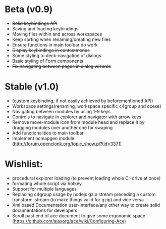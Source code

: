 # Beta (v0.9)
- ~~Solid keybindings API~~
- Saving and loading keybindings
- Moving files within and across workspaces
- Keep sorting when renaming/creating new files
- Ensure functions in main toolbar do work
- ~~Display keybindings in contextmenus~~
- Some styling to deck-navigation of dialogs
- Basic styling of Form components
- ~~Fix navigating between pages in dialog wizards~~

# Stable (v1.0)
- (custom keybinding; if not easily achieved by beforementioned API)
- Workspace settings(renaming, workspace specific c4group and ocexe)
- Navigating between modules by using 1-9 keys
- Controls to navigate in explorer and navigator with arrow keys
- Remove move-module icon from module head and replace it by dragging modules over another one for swaping
- Add functionalities to main toolbar
- Implement ocmapgen module (http://forum.openclonk.org/topic_show.pl?tid=3371)

# Wishlist:
- procedural explorer loading (to prevent loading whole C:-drive at once)
- formating whole script via hotkey
- Support for multiple languages
- Replacing c4group usage by nodejs gzip stream preceding a custom transform-stream (to make things valid for gzip) and vice versa
- Xml based Documentation user-interface/any other way to create solid documentations for developers
- Scroll past end of ace document to give some ergonomic space (https://github.com/ajaxorg/ace/wiki/Configuring-Ace)